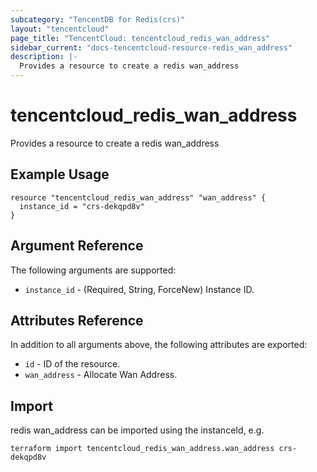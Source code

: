 ```yaml
---
subcategory: "TencentDB for Redis(crs)"
layout: "tencentcloud"
page_title: "TencentCloud: tencentcloud_redis_wan_address"
sidebar_current: "docs-tencentcloud-resource-redis_wan_address"
description: |-
  Provides a resource to create a redis wan_address
---
```


# tencentcloud_redis_wan_address

Provides a resource to create a redis wan_address

## Example Usage

```hcl
resource "tencentcloud_redis_wan_address" "wan_address" {
  instance_id = "crs-dekqpd8v"
}
```

## Argument Reference

The following arguments are supported:

* `instance_id` - (Required, String, ForceNew) Instance ID.

## Attributes Reference

In addition to all arguments above, the following attributes are exported:

* `id` - ID of the resource.
* `wan_address` - Allocate Wan Address.


## Import

redis wan_address can be imported using the instanceId, e.g.

```
terraform import tencentcloud_redis_wan_address.wan_address crs-dekqpd8v
```


